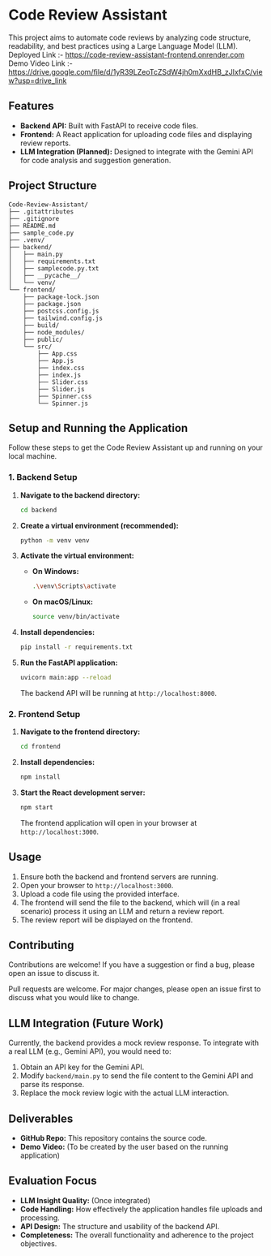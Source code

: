 # Code Review Assistant

This project aims to automate code reviews by analyzing code structure, readability, and best practices using a Large Language Model (LLM).</br>
Deployed Link :- https://code-review-assistant-frontend.onrender.com
Demo Video Link :- https://drive.google.com/file/d/1yR39LZeoTcZSdW4jh0mXxdHB_zJlxfxC/view?usp=drive_link</br>

## Features

*   **Backend API:** Built with FastAPI to receive code files.
*   **Frontend:** A React application for uploading code files and displaying review reports.
*   **LLM Integration (Planned):** Designed to integrate with the Gemini API for code analysis and suggestion generation.

## Project Structure

```
Code-Review-Assistant/
├── .gitattributes
├── .gitignore
├── README.md
├── sample_code.py
├── .venv/
├── backend/
│   ├── main.py
│   ├── requirements.txt
│   ├── samplecode.py.txt
│   ├── __pycache__/
│   └── venv/
└── frontend/
    ├── package-lock.json
    ├── package.json
    ├── postcss.config.js
    ├── tailwind.config.js
    ├── build/
    ├── node_modules/
    ├── public/
    └── src/
        ├── App.css
        ├── App.js
        ├── index.css
        ├── index.js
        ├── Slider.css
        ├── Slider.js
        ├── Spinner.css
        └── Spinner.js
```

## Setup and Running the Application

Follow these steps to get the Code Review Assistant up and running on your local machine.

### 1. Backend Setup

1.  **Navigate to the backend directory:**
    ```bash
    cd backend
    ```

2.  **Create a virtual environment (recommended):**
    ```bash
    python -m venv venv
    ```

3.  **Activate the virtual environment:**
    *   **On Windows:**
        ```bash
        .\venv\Scripts\activate
        ```
    *   **On macOS/Linux:**
        ```bash
        source venv/bin/activate
        ```

4.  **Install dependencies:**
    ```bash
    pip install -r requirements.txt
    ```

5.  **Run the FastAPI application:**
    ```bash
    uvicorn main:app --reload
    ```
    The backend API will be running at `http://localhost:8000`.

### 2. Frontend Setup

1.  **Navigate to the frontend directory:**
    ```bash
    cd frontend
    ```

2.  **Install dependencies:**
    ```bash
    npm install
    ```

3.  **Start the React development server:**
    ```bash
    npm start
    ```
    The frontend application will open in your browser at `http://localhost:3000`.

## Usage

1.  Ensure both the backend and frontend servers are running.
2.  Open your browser to `http://localhost:3000`.
3.  Upload a code file using the provided interface.
4.  The frontend will send the file to the backend, which will (in a real scenario) process it using an LLM and return a review report.
5.  The review report will be displayed on the frontend.

## Contributing

Contributions are welcome! If you have a suggestion or find a bug, please open an issue to discuss it.

Pull requests are welcome. For major changes, please open an issue first to discuss what you would like to change.

## LLM Integration (Future Work)

Currently, the backend provides a mock review response. To integrate with a real LLM (e.g., Gemini API), you would need to:

1.  Obtain an API key for the Gemini API.
2.  Modify `backend/main.py` to send the file content to the Gemini API and parse its response.
3.  Replace the mock review logic with the actual LLM interaction.

## Deliverables

*   **GitHub Repo:** This repository contains the source code.
*   **Demo Video:** (To be created by the user based on the running application)

## Evaluation Focus

*   **LLM Insight Quality:** (Once integrated)
*   **Code Handling:** How effectively the application handles file uploads and processing.
*   **API Design:** The structure and usability of the backend API.
*   **Completeness:** The overall functionality and adherence to the project objectives.
